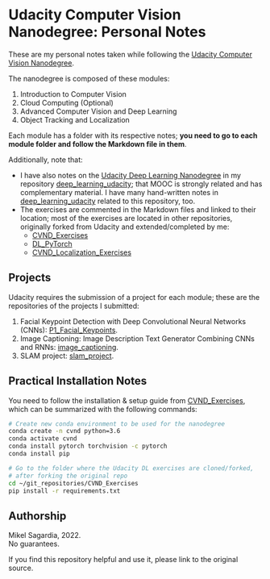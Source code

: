 # Udacity Computer Vision Nanodegree: Personal Notes

These are my personal notes taken while following the [Udacity Computer Vision Nanodegree](https://www.udacity.com/course/computer-vision-nanodegree--nd891).

The nanodegree is composed of these modules:

1. Introduction to Computer Vision
2. Cloud Computing (Optional)
3. Advanced Computer Vision and Deep Learning
4. Object Tracking and Localization

Each module has a folder with its respective notes; **you need to go to each module folder and follow the Markdown file in them**.

Additionally, note that:

- I have also notes on the [Udacity Deep Learning Nanodegree](https://www.udacity.com/course/deep-learning-nanodegree--nd101) in my repository [deep_learning_udacity](https://github.com/mxagar/deep_learning_udacity); that MOOC is strongly related and has complementary material. I have many hand-written notes in [deep_learning_udacity](https://github.com/mxagar/deep_learning_udacity) related to this repository, too.
- The exercises are commented in the Markdown files and linked to their location; most of the exercises are located in other repositories, originally forked from Udacity and extended/completed by me:
	- [CVND_Exercises](https://github.com/mxagar/CVND_Exercises)
	- [DL_PyTorch](https://github.com/mxagar/DL_PyTorch)
	- [CVND_Localization_Exercises](https://github.com/mxagar/CVND_Localization_Exercises)

## Projects

Udacity requires the submission of a project for each module; these are the repositories of the projects I submitted:

1. Facial Keypoint Detection with Deep Convolutional Neural Networks (CNNs): [P1_Facial_Keypoints](https://github.com/mxagar/P1_Facial_Keypoints).
2. Image Captioning: Image Description Text Generator Combining CNNs and RNNs: [image_captioning](https://github.com/mxagar/image_captioning).
3. SLAM project: [slam_project](#).

## Practical Installation Notes

You need to follow the installation & setup guide from [CVND_Exercises](https://github.com/mxagar/CVND_Exercises), which can be summarized with the following commands:

```bash
# Create new conda environment to be used for the nanodegree
conda create -n cvnd python=3.6
conda activate cvnd
conda install pytorch torchvision -c pytorch
conda install pip

# Go to the folder where the Udacity DL exercises are cloned/forked,
# after forking the original repo
cd ~/git_repositories/CVND_Exercises
pip install -r requirements.txt
```

## Authorship

Mikel Sagardia, 2022.  
No guarantees.

If you find this repository helpful and use it, please link to the original source.
